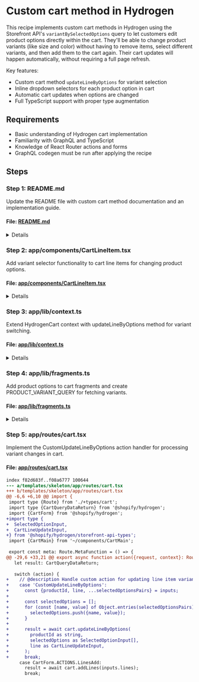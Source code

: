 # Custom cart method in Hydrogen

This recipe implements custom cart methods in Hydrogen using the Storefront API's
`variantBySelectedOptions` query to let customers edit product options directly
within the cart. They'll be able to change product variants (like size and color)
without having to remove items, select different variants, and then add them to
the cart again. Their cart updates will happen automatically, without requiring
a full page refresh.

Key features:
- Custom cart method `updateLineByOptions` for variant selection
- Inline dropdown selectors for each product option in cart
- Automatic cart updates when options are changed
- Full TypeScript support with proper type augmentation

## Requirements

- Basic understanding of Hydrogen cart implementation
- Familiarity with GraphQL and TypeScript
- Knowledge of React Router actions and forms
- GraphQL codegen must be run after applying the recipe

## Steps

### Step 1: README.md

Update the README file with custom cart method documentation and an implementation guide.

#### File: [README.md](https://github.com/Shopify/hydrogen/blob/0511444a026f5b80c3927fbc2e31b1ab827cfeae/templates/skeleton/README.md)

<details>

~~~diff
index c584e537..d4009139 100644
--- a/templates/skeleton/README.md
+++ b/templates/skeleton/README.md
@@ -1,6 +1,8 @@
-# Hydrogen template: Skeleton
+# Hydrogen template: Custom Cart Method
 
-Hydrogen is Shopify’s stack for headless commerce. Hydrogen is designed to dovetail with [Remix](https://remix.run/), Shopify’s full stack web framework. This template contains a **minimal setup** of components, queries and tooling to get started with Hydrogen.
+This Hydrogen template demonstrates how to implement custom cart methods for inline product option editing. Hydrogen is Shopify's stack for headless commerce, designed to work with [Remix](https://remix.run/), Shopify's full stack web framework.
+
+This template shows how to enable users to change product variants (size, color, etc.) directly within the cart without removing and re-adding items, providing a smoother shopping experience.
 
 [Check out Hydrogen docs](https://shopify.dev/custom-storefronts/hydrogen)
 [Get familiar with Remix](https://remix.run/docs/en/v1)
@@ -16,7 +18,29 @@ Hydrogen is Shopify’s stack for headless commerce. Hydrogen is designed to dov
 - Prettier
 - GraphQL generator
 - TypeScript and JavaScript flavors
-- Minimal setup of components and routes
+- **Custom cart method implementation**
+- **Inline variant selection in cart**
+- **Type-safe cart operations**
+
+## Custom Cart Method Features
+
+### Inline Option Editing
+- Change product variants directly in the cart
+- No need to remove and re-add items
+- Dropdown selectors for each product option (size, color, etc.)
+- Seamless user experience with instant updates
+
+### Technical Implementation
+- Custom `updateLineByOptions` cart method
+- TypeScript type augmentation for cart context
+- GraphQL fragments for product options
+- Optimistic UI updates with React Router actions
+
+### Cart Update Flow
+1. User selects new option from dropdown
+2. Custom cart method queries for new variant
+3. Cart line item updates with new variant
+4. Total price and inventory automatically adjust
 
 ## Getting started
 
@@ -28,6 +52,25 @@ Hydrogen is Shopify’s stack for headless commerce. Hydrogen is designed to dov
 npm create @shopify/hydrogen@latest
 ```
 
+## Implementation Details
+
+### Custom Cart Method
+```typescript
+async updateLineByOptions(lineId: string, selectedOptions: any[]) {
+  const {product} = await storefront.query(VARIANTS_QUERY, {
+    variables: {handle: productHandle, selectedOptions}
+  });
+  
+  return cart.updateLineItems([{
+    id: lineId,
+    merchandiseId: product.variantBySelectedOptions?.id
+  }]);
+}
+```
+
+### Type Augmentation
+The recipe extends Hydrogen's cart context with proper TypeScript types for the custom method, ensuring type safety throughout your application.
+
 ## Building for production
 
 ```bash
@@ -40,6 +83,21 @@ npm run build
 npm run dev
 ```
 
+## Important Notes
+
+After applying this recipe:
+1. Run `npm run codegen` to generate GraphQL types
+2. Test with products that have multiple variants
+3. Verify inventory updates when switching variants
+
+## Customization
+
+You can extend this pattern to:
+- Add custom validation for option combinations
+- Implement bundle editing capabilities
+- Create quick-add features with variant selection
+- Build advanced cart customization flows
+
 ## Setup for using Customer Account API (`/account` section)
 
-Follow step 1 and 2 of <https://shopify.dev/docs/custom-storefronts/building-with-the-customer-account-api/hydrogen#step-1-set-up-a-public-domain-for-local-development>
+Follow step 1 and 2 of <https://shopify.dev/docs/custom-storefronts/building-with-the-customer-account-api/hydrogen#step-1-set-up-a-public-domain-for-local-development>
\ No newline at end of file
~~~

</details>

### Step 2: app/components/CartLineItem.tsx

Add variant selector functionality to cart line items for changing product options.

#### File: [app/components/CartLineItem.tsx](https://github.com/Shopify/hydrogen/blob/0511444a026f5b80c3927fbc2e31b1ab827cfeae/templates/skeleton/app/components/CartLineItem.tsx)

<details>

~~~diff
index 80e34be2..2f37ea80 100644
--- a/templates/skeleton/app/components/CartLineItem.tsx
+++ b/templates/skeleton/app/components/CartLineItem.tsx
@@ -1,6 +1,15 @@
-import type {CartLineUpdateInput} from '@shopify/hydrogen/storefront-api-types';
+import type {
+  CartLineUpdateInput,
+  SelectedOption,
+} from '@shopify/hydrogen/storefront-api-types';
 import type {CartLayout} from '~/components/CartMain';
-import {CartForm, Image, type OptimisticCartLine} from '@shopify/hydrogen';
+import {
+  CartForm,
+  Image,
+  type OptimisticCartLine,
+  VariantSelector,
+  type VariantOption,
+} from '@shopify/hydrogen';
 import {useVariantUrl} from '~/lib/variants';
 import {Link} from 'react-router';
 import {ProductPrice} from './ProductPrice';
@@ -54,13 +63,8 @@ export function CartLineItem({
         </Link>
         <ProductPrice price={line?.cost?.totalAmount} />
         <ul>
-          {selectedOptions.map((option) => (
-            <li key={option.name}>
-              <small>
-                {option.name}: {option.value}
-              </small>
-            </li>
-          ))}
+          {/* @description Add inline product option editing in cart */}
+          <CartLineUpdateByOptionsForm line={line} />
         </ul>
         <CartLineQuantity line={line} />
       </div>
@@ -166,3 +170,87 @@ function CartLineUpdateButton({
 function getUpdateKey(lineIds: string[]) {
   return [CartForm.ACTIONS.LinesUpdate, ...lineIds].join('-');
 }
+
+// @description Component for updating cart line item options
+function CartLineUpdateByOptionsForm({line}: {line: CartLine}) {
+  const {
+    merchandise: {product, selectedOptions},
+  } = line;
+
+  return (
+    <CartForm
+      route="/cart"
+      action="CustomUpdateLineByOptions"
+      inputs={{
+        productId: product.id,
+        line: {
+          id: line.id,
+          quantity: line.quantity,
+          attributes: line.attributes,
+        },
+      }}
+    >
+      {(fetcher) => (
+        <>
+          <VariantSelector
+            handle={product.handle}
+            options={product.options}
+            variants={[]}
+          >
+            {({option}) => (
+              <LineItemOptions
+                option={option}
+                selectedOptions={selectedOptions}
+                onChange={(event) => {
+                  void fetcher.submit(event.currentTarget.form, {
+                    method: 'POST',
+                  });
+                }}
+              />
+            )}
+          </VariantSelector>
+          <noscript>
+            <button type="submit">Update</button>
+          </noscript>
+        </>
+      )}
+    </CartForm>
+  );
+}
+
+function LineItemOptions({
+  option,
+  selectedOptions,
+  onChange,
+}: {
+  option: VariantOption;
+  selectedOptions: SelectedOption[];
+  onChange: React.ChangeEventHandler<HTMLSelectElement>;
+}) {
+  const defaultOption = selectedOptions.find(
+    (selectedOption) => selectedOption.name === option.name,
+  );
+
+  return (
+    <li key={option.name}>
+      <small>
+        {option.name}:{' '}
+        <select
+          name={option.name}
+          value={defaultOption?.value}
+          onChange={onChange}
+        >
+          {option.values.map(({value, isAvailable}) => (
+            <option
+              key={`optionValue-${value}`}
+              value={value}
+              disabled={!isAvailable}
+            >
+              {value}
+            </option>
+          ))}
+        </select>
+      </small>
+    </li>
+  );
+}
~~~

</details>

### Step 3: app/lib/context.ts

Extend HydrogenCart context with updateLineByOptions method for variant switching.

#### File: [app/lib/context.ts](https://github.com/Shopify/hydrogen/blob/0511444a026f5b80c3927fbc2e31b1ab827cfeae/templates/skeleton/app/lib/context.ts)

<details>

~~~diff
index 692d5ae1..c2dc8b33 100644
--- a/templates/skeleton/app/lib/context.ts
+++ b/templates/skeleton/app/lib/context.ts
@@ -1,6 +1,15 @@
-import {createHydrogenContext} from '@shopify/hydrogen';
+import {
+  createHydrogenContext,
+  cartLinesUpdateDefault,
+  cartGetIdDefault,
+  type CartQueryDataReturn,
+} from '@shopify/hydrogen';
 import {AppSession} from '~/lib/session';
-import {CART_QUERY_FRAGMENT} from '~/lib/fragments';
+import {CART_QUERY_FRAGMENT, PRODUCT_VARIANT_QUERY} from '~/lib/fragments';
+import type {
+  SelectedOptionInput,
+  CartLineUpdateInput,
+} from '@shopify/hydrogen/storefront-api-types';
 
 // Define the additional context object
 const additionalContext = {
@@ -16,6 +25,15 @@ type AdditionalContextType = typeof additionalContext;
 
 declare global {
   interface HydrogenAdditionalContext extends AdditionalContextType {}
+  
+  // @description Augment the cart with custom methods for variant selection
+  interface HydrogenCustomCartMethods {
+    updateLineByOptions: (
+      productId: string,
+      selectedOptions: SelectedOptionInput[],
+      line: CartLineUpdateInput,
+    ) => Promise<CartQueryDataReturn>;
+  }
 }
 
 /**
@@ -40,7 +58,8 @@ export async function createHydrogenRouterContext(
     AppSession.init(request, [env.SESSION_SECRET]),
   ]);
 
-  const hydrogenContext = createHydrogenContext(
+  // @description Create a placeholder context first to reference in customMethods
+  const hydrogenContext: ReturnType<typeof createHydrogenContext> = createHydrogenContext(
     {
       env,
       request,
@@ -51,6 +70,33 @@ export async function createHydrogenRouterContext(
       i18n: {language: 'EN', country: 'US'},
       cart: {
         queryFragment: CART_QUERY_FRAGMENT,
+        // @description Custom cart method for updating line items by variant options
+        customMethods: {
+          updateLineByOptions: async (
+            productId: string,
+            selectedOptions: SelectedOptionInput[],
+            line: CartLineUpdateInput,
+          ) => {
+            const {product} = await hydrogenContext.storefront.query(
+              PRODUCT_VARIANT_QUERY,
+              {
+                variables: {
+                  productId,
+                  selectedOptions,
+                },
+              },
+            );
+
+            const lines = [
+              {...line, merchandiseId: product?.selectedVariant?.id},
+            ];
+
+            return await cartLinesUpdateDefault({
+              storefront: hydrogenContext.storefront,
+              getCartId: cartGetIdDefault(request.headers),
+            })(lines);
+          },
+        },
       },
     },
     additionalContext,
~~~

</details>

### Step 4: app/lib/fragments.ts

Add product options to cart fragments and create PRODUCT_VARIANT_QUERY for fetching variants.

#### File: [app/lib/fragments.ts](https://github.com/Shopify/hydrogen/blob/0511444a026f5b80c3927fbc2e31b1ab827cfeae/templates/skeleton/app/lib/fragments.ts)

<details>

~~~diff
index cf35c25e..cf79917e 100644
--- a/templates/skeleton/app/lib/fragments.ts
+++ b/templates/skeleton/app/lib/fragments.ts
@@ -47,6 +47,11 @@ export const CART_QUERY_FRAGMENT = `#graphql
           title
           id
           vendor
+          # @description Add product options for variant selection
+          options {
+            name
+            values
+          }
         }
         selectedOptions {
           name
@@ -97,6 +102,11 @@ export const CART_QUERY_FRAGMENT = `#graphql
           title
           id
           vendor
+          # @description Add product options for variant selection
+          options {
+            name
+            values
+          }
         }
         selectedOptions {
           name
@@ -232,3 +242,23 @@ export const FOOTER_QUERY = `#graphql
   }
   ${MENU_FRAGMENT}
 ` as const;
+
+// @description Query to fetch product variant by selected options
+export const PRODUCT_VARIANT_QUERY = `#graphql
+  query ProductVariant(
+    $productId: ID!
+    $selectedOptions: [SelectedOptionInput!]!
+    $country: CountryCode
+    $language: LanguageCode
+  ) @inContext(country: $country, language: $language) {
+    product(id: $productId) {
+        selectedVariant: variantBySelectedOptions(
+        selectedOptions: $selectedOptions
+        ignoreUnknownOptions: true
+        caseInsensitiveMatch: true
+      ) {
+        id
+      }
+    }
+  }
+`;
~~~

</details>

### Step 5: app/routes/cart.tsx

Implement the CustomUpdateLineByOptions action handler for processing variant changes in cart.

#### File: [app/routes/cart.tsx](https://github.com/Shopify/hydrogen/blob/0511444a026f5b80c3927fbc2e31b1ab827cfeae/templates/skeleton/app/routes/cart.tsx)

~~~diff
index f82d683f..f08a6777 100644
--- a/templates/skeleton/app/routes/cart.tsx
+++ b/templates/skeleton/app/routes/cart.tsx
@@ -6,6 +6,10 @@ import {
 import type {Route} from './+types/cart';
 import type {CartQueryDataReturn} from '@shopify/hydrogen';
 import {CartForm} from '@shopify/hydrogen';
+import type {
+  SelectedOptionInput,
+  CartLineUpdateInput,
+} from '@shopify/hydrogen/storefront-api-types';
 import {CartMain} from '~/components/CartMain';
 
 export const meta: Route.MetaFunction = () => {
@@ -29,6 +33,21 @@ export async function action({request, context}: Route.ActionArgs) {
   let result: CartQueryDataReturn;
 
   switch (action) {
+    // @description Handle custom action for updating line item variant options
+    case 'CustomUpdateLineByOptions':
+      const {productId, line, ...selectedOptionsPairs} = inputs;
+
+      const selectedOptions = [];
+      for (const [name, value] of Object.entries(selectedOptionsPairs)) {
+        selectedOptions.push({name, value});
+      }
+
+      result = await cart.updateLineByOptions(
+        productId as string,
+        selectedOptions as SelectedOptionInput[],
+        line as CartLineUpdateInput,
+      );
+      break;
     case CartForm.ACTIONS.LinesAdd:
       result = await cart.addLines(inputs.lines);
       break;
~~~
